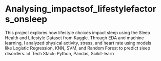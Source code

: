 # Analysing_impactsof_lifestylefactors_onsleep
This project explores how lifestyle choices impact sleep using the Sleep Health and Lifestyle Dataset from Kaggle. Through EDA and machine learning, I analyzed physical activity, stress, and heart rate using models like Logistic Regression, KNN, SVM, and Random Forest to predict sleep disorders.  📊 Tech Stack: Python, Pandas, Scikit-learn
